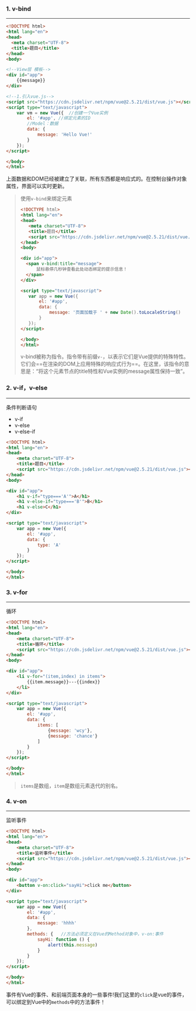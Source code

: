 ### 1. v-bind

---

```html
<!DOCTYPE html>
<html lang="en">
<head>
  <meta charset="UTF-8">
  <title>题目</title>
</head>
<body>

<!--View层 模板-->
<div id="app">
    {{message}}
</div>

<!--1.引入vue.js-->
<script src="https://cdn.jsdelivr.net/npm/vue@2.5.21/dist/vue.js"></script>
<script type="text/javascript">
    var vm = new Vue({  //创建一个Vue实例
        el: '#app', //绑定元素的ID
        //Model：数据
        data: {
            message: 'Hello Vue!'
        }
    });
</script>

</body>
</html>
```

上面数据和DOM已经被建立了关联，所有东西都是响应式的。在控制台操作对象属性，界面可以实时更新。

>使用`v-bind`来绑定元素
>
>```html
><!DOCTYPE html>
><html lang="en">
><head>
>    <meta charset="UTF-8">
>    <title>题目</title>
>    <script src="https://cdn.jsdelivr.net/npm/vue@2.5.21/dist/vue.js"></script>
></head>
><body>
>
><div id="app">
>   <span v-bind:title="message">
>       鼠标悬停几秒钟查看此处动态绑定的提示信息！
>   </span>
></div>
>
><script type="text/javascript">
>    var app = new Vue({
>        el: '#app',
>        data: {
>            message: '页面加载于 ' + new Date().toLocaleString()
>        }
>    });
></script>
>
></body>
></html>
>```
>
>v-bind被称为指令。指令带有前缀`v-`，以表示它们是Vue提供的特殊特性。它们会==在渲染的DOM上应用特殊的响应式行为==。在这里，该指令的意思是：“将这个元素节点的title特性和Vue实例的message属性保持一致”。



### 2. v-if，v-else

---

条件判断语句

- v-if
- v-else
- v-else-if

```html
<!DOCTYPE html>
<html lang="en">
<head>
    <meta charset="UTF-8">
    <title>题目</title>
    <script src="https://cdn.jsdelivr.net/npm/vue@2.5.21/dist/vue.js"></script>
</head>
<body>

<div id="app">
    <h1 v-if="type==='A'">A</h1>
    <h1 v-else-if="type==='B'">B</h1>
    <h1 v-else>C</h1>
</div>

<script type="text/javascript">
    var app = new Vue({
        el: '#app',
        data: {
            type: 'A'
        }
    });
</script>

</body>
</html>
```



### 3. v-for

---

循环

```html
<!DOCTYPE html>
<html lang="en">
<head>
    <meta charset="UTF-8">
    <title>循环</title>
    <script src="https://cdn.jsdelivr.net/npm/vue@2.5.21/dist/vue.js"></script>
</head>
<body>

<div id="app">
    <li v-for="(item,index) in items">
        {{item.message}}---{{index}}
    </li>
</div>

<script type="text/javascript">
    var app = new Vue({
        el: '#app',
        data: {
            items: [
                {message: 'wcy'},
                {message: 'chance'}
            ]
        }
    });
</script>

</body>
</html>
```

>`items`是数组，`item`是数组元素迭代的别名。



### 4. v-on

---

监听事件

```html
<!DOCTYPE html>
<html lang="en">
<head>
    <meta charset="UTF-8">
    <title>监听事件</title>
    <script src="https://cdn.jsdelivr.net/npm/vue@2.5.21/dist/vue.js"></script>
</head>
<body>

<div id="app">
    <button v-on:click="sayHi">click me</button>
</div>

<script type="text/javascript">
    var app = new Vue({
        el: '#app',
        data: {
            message: 'hhhh'
        },
        methods: {   //方法必须定义在Vue的Method对象中，v-on:事件
            sayHi: function () {
                alert(this.message)
            }
        }
    });
</script>

</body>
</html>
```

事件有Vue的事件、和前端页面本身的一些事件!我们这里的`click`是vue的事件， 可以绑定到Vue中的`methods`中的方法事件！